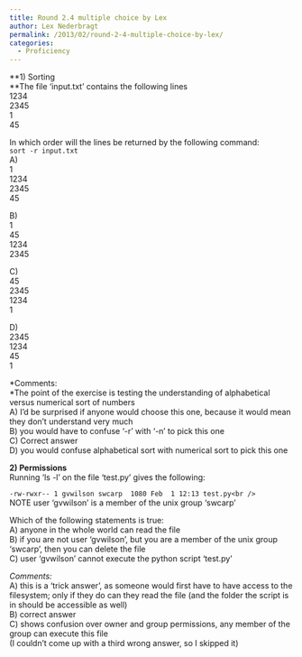 ```yaml
---
title: Round 2.4 multiple choice by Lex
author: Lex Nederbragt
permalink: /2013/02/round-2-4-multiple-choice-by-lex/
categories:
  - Proficiency
---
```

**1) Sorting  
**The file &#8216;input.txt&#8217; contains the following lines  
1234  
2345  
1  
45

In which order will the lines be returned by the following command:  
`sort -r input.txt`  
A)  
1  
1234  
2345  
45

B)  
1  
45  
1234  
2345

C)  
45  
2345  
1234  
1

D)  
2345  
1234  
45  
1

*Comments:  
*The point of the exercise is testing the understanding of alphabetical versus numerical sort of numbers  
A) I&#8217;d be surprised if anyone would choose this one, because it would mean they don&#8217;t understand very much  
B) you would have to confuse &#8216;-r&#8217; with &#8216;-n&#8217; to pick this one  
C) Correct answer  
D) you would confuse alphabetical sort with numerical sort to pick this one

**2) Permissions**  
Running &#8216;ls -l&#8217; on the file &#8216;test.py&#8217; gives the following:

`-rw-rwxr-- 1 gvwilson swcarp  1080 Feb  1 12:13 test.py<br />
`  
NOTE user &#8216;gvwilson&#8217; is a member of the unix group &#8216;swcarp&#8217;

Which of the following statements is true:  
A) anyone in the whole world can read the file  
B) if you are not user &#8216;gvwilson&#8217;, but you are a member of the unix group &#8216;swcarp&#8217;, then you can delete the file  
C) user &#8216;gvwilson&#8217; cannot execute the python script &#8216;test.py&#8217;

*Comments:*  
A) this is a &#8216;trick answer&#8217;, as someone would first have to have access to the filesystem; only if they do can they read the file (and the folder the script is in should be accessible as well)  
B) correct answer  
C) shows confusion over owner and group permissions, any member of the group can execute this file  
(I couldn&#8217;t come up with a third wrong answer, so I skipped it)

